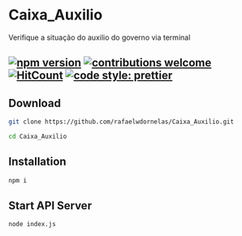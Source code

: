 # Caixa_Auxilio
Verifique a situação do auxilio do governo via terminal


## [![npm version](https://badge.fury.io/js/node.svg)](https://badge.fury.io/js/node) [![contributions welcome](https://img.shields.io/badge/contributions-welcome-brightgreen.svg?style=flat)](https://github.com/rafaelwdornelas/Caixa_Auxilio/issuess) [![HitCount](http://hits.dwyl.com/rafaelwdornelas/Caixa_Auxilio.svg)](http://hits.dwyl.com/rafaelwdornelas/Caixa_Auxilio) [![code style: prettier](https://img.shields.io/badge/code_style-prettier-ff69b4.svg?style=flat-square)](https://github.com/prettier/prettier)

## Download

```sh
git clone https://github.com/rafaelwdornelas/Caixa_Auxilio.git

cd Caixa_Auxilio
```

## Installation

```sh
npm i
```

## Start API Server

```sh
node index.js
```

